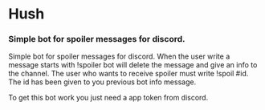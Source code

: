 # Hush

### Simple bot for spoiler messages for discord.

Simple bot for spoiler messages for discord.
When the user write a message starts with !spoiler bot will delete the message and give an info to the channel. The user who wants to receive spoiler must write !spoil #id. The id has been given to you previous bot info message.

To get this bot work you just need a app token from discord.
